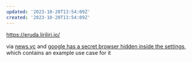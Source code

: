 ```yaml
---
updated: '2023-10-20T13:54:09Z'
created: '2023-10-20T13:54:09Z'
---
```

https://eruda.liriliri.io/

via [news.yc](https://news.ycombinator.com/item?id=36478528) and [google has a secret browser hidden inside the settings](https://matan-h.com/google-has-a-secret-browser-hidden-inside-the-settings/), which contains an example use case for it